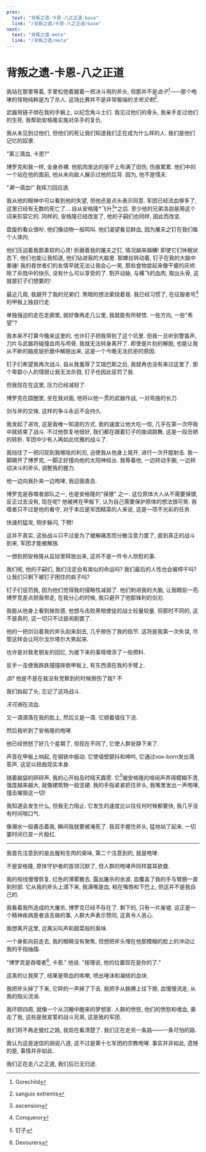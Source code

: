 ```yaml
---
prev:
  text: "背叛之遗-卡恩-八之正道-base"
  link: "/背叛之遗/卡恩-八之正道/base"
next:
  text: "背叛之遗-meta"
  link: "/背叛之遗/meta"
---
```


# 背叛之遗-卡恩-八之正道

我站在那里等着, 手里松弛着握着一把决斗用的斧头, 但那并不是*血子[^1]*——那个咆哮的怪物纯粹是为了杀人. 这场比赛并不是非常极端的*生死交割[^2]*.

武器用链子绑在我的手腕上, 以纪念角斗士们. 我见过他们的骨头, 我亲手走过他们的生死. 我帮助安格隆实施对杀手的复仇.

我从未见到过他们, 但他们的死让我们知道我们正在成为什么样的人. 我们是他们记忆的奴隶.

"第三滴血, 卡恩?"

博罗克和我一样, 全身赤裸. 他肌肉发达的驱干上布满了旧伤, 伤痕累累. 他们中的一个站在他的面前, 他从未向敌人展示过他的后背. 因为, 他不是懦夫.

"*第一*滴血!" 我挥刀回应道.

我从他的眼神中可以看到他的失望, 但他还是点头表示同意. 军团已经流血够多了, 这里已经有无数的死亡了....自从安格隆*飞升[^3]*之后. 至少他的兄弟洛迦是用这个词来形容它的. 同样的, 安格隆已经改变了, 他的子嗣们也同样, 因此而改变.

盘旋的看众很吵, 他们像动物一般鸣叫. 他们渴望看见鲜血, 因为屠夫之钉在我们每个人体内.

他们压迫着我那柔软的心灵! 折磨着我的屠夫之钉, 情况越来越糟! 即使它们休眠状态下, 他们也能让我知道, 他们钻进我的大脑里. 那螺丝转动着, 钉子在我的大脑中重锤! 我的吞世者们的友情早就无法让我会心一笑, 那些食物尝起来像干瘪的灰烬. 除了杀戮中的快乐, 没有什么可以享受的了. 割开动脉, 与横飞的血肉, 取出头骨, 这就是钉子们想要的!

最近几周, 我避开了我的兄弟们. 黑暗的想法萦绕着我. 我已经习惯了, 在征服者号[^4]的甲板上独自行走.

单独强迫的走在走廊里, 就好像再走几公里, 我就能有所顿悟. 一些方向, 一些"希望"?

我本来不打算今晚来这里的, 也许钉子把我带到了这个坑里. 但我一旦听到警笛声, 刀片与武器将碰撞血肉与颅骨, 我就无法转身离开了. 即使是片刻的解脱, 也能让我从不断的脑皮层折磨中解脱出来, 这是一个今晚无法抗拒的原因.

钉子们希望我再次战斗, 自从我羞辱了艾瑞巴斯之后, 我就再也没有来过这里了. 那个卑鄙小人的懦弱让我无法杀戮, 钉子也因此惩罚了我.

但我现在在这里, 压力已经减轻了.

博罗克在圆圈里, 坐在我对面, 他将以他一贯的武器作战, 一对弯曲的长刀.

剑与斧的交锋, 这样的争斗永远不会持久.

我发起了进攻, 这是我唯一知道的方式. 我的速度让他大吃一惊, 几乎在第一次呼吸中就结束了战斗. 不过他恢复地很好, 我们都在跟着钉子的曲调跳舞, 这是一段丑陋的转折. 军团中少有人再如此优雅的战斗了.

我挡住了一把闪现到我喉咙的利刃, 迫使我从他身上晃开, 进行一次开膛射击. 我一脚踢开了博罗克, 一脚正好撞向他的太阳神经丛. 我等着他, 一边转动手腕, 一边转动决斗的斧头, 调整我的握力.

他一边向我扑来一边咆哮, 我迎面直击.

博罗克是吞噬者部队之一, 也是安格隆的"保镖" 之一. 这位原体大人从不需要保镖, 反正过去没有, 现在呢? 他被拷在甲板下, 认为自己需要保护原体的想法很可笑. 吞噬者只不过是他的看守, 对于本应是军团精英的人来说, 这是一项不光彩的任务.

快速的猛攻, 侧步躲闪, 下劈!

这并不真实, 这些战斗只不过是为了缓解痛苦而分散注意力罢了, 直到真正的战斗到来, 军团才能被解放.

一想到把安格隆从监狱里释放出来, 这并不是一件令人欣慰的事.

我们呢, 他的子嗣们, 我们注定会有类似的命运吗? 我们最后的人性也会被榨干吗? 让我们只剩下被钉子困住的疯子吗?

钉子们惩罚我, 因为他们觉得我的侵略性减弱了. 他们刺进我的大脑, 让我眼前一亮. 博罗克差点把我带走, 在我分心的时候, 我只避开了他那锋利的剑刃.

我能从他身上看到挫败感, 他想与击败黑暗使徒的战士较量较量. 但那时不同的, 这不是真的, 这一切只不过是闹剧罢了.

他的一把剑沿着我的斧头刮来刮去, 几乎擦伤了我的指节. 这将是我第一次失误, 尽管这样会让阿尔戈尔塔尔大笑起来.

也许是对我老朋友的回忆, 为接下来的事情增添了一些燃料.

反手一击使我跌跌撞撞摔倒甲板上, 有东西滴在我的手臂上.

*血*? 他是不是在我没有觉察到的时候擦伤了我? 不

我们抬起了头, 忘记了这场战斗.

*天花板*在流血.

又一滴滴落在我的脸上, 然后又是一滴. 它顺着墙往下流.

然后我听到了安格隆的咆哮.

他已经愤怒了好几个星期了, 但现在不同了, 它使人群安静下来了.

声音在甲板上响起, 在钢铁中振动. 它使墙壁颤抖和呻吟, 它通过vox-born发出滴答声, 这足以扭曲现实本身.

随着脑袋的砰砰声, 我的心开始及时晴天霹雳. 它[^5]被安格隆的喧闹声弄得模糊不清, 强度越来越大, 就像建筑物一般坚硬. 我的手指紧紧抓住斧头, 我嘴里发出一声咆哮, 撞击摧毁这一切!

我知道会发生什么, 但我无力阻止. 它发生的速度比以往任何时候都要快, 我几乎没有时间喘口气.

像潮水一般袭击着我, 瞬间我就要被淹死了. 我双手握住斧头, 猛地站了起来, 一切霎时间已变一片殷红.

--------

我首先注意到的是血腥和生肉的臭味, 第二个注意到的, 就是咆哮.

不是安格隆, 原体守护者的首领沉默了, 但人群的咆哮声同样震耳欲聋.

我的视线慢慢恢复, 红色的薄雾散去, 露出屠杀的余波. 血覆盖了我的手与臂膀一直到肘部. 它从我的斧头上滴下来, 我满嘴是血, 粘在嘴唇和下巴上, 但这并不是我自己的.

我看着我所造成的大屠杀, 博罗克已经不存在了. 剩下的, 只有一片废墟. 这正是一个精神疾病患者该去做的事, 人群大声表示赞同, 这真令人恶心.

我想离开这里, 远离尖叫声和甜菜般的臭味.

一个身影向前走去, 我的眼睛没有聚焦, 但想把斧头埋在他那模糊的脸上的冲动让我的手指抽搐.

"博罗克是吞噬者[^6], 卡恩." 他说. "按理说, 他的位置现在是你的了."

这真的让我笑了, 结果是带血的咳嗽, 喷出唾沫和凝结的血块.

我把斧头掉了下来, 它砰的一声掉了下去. 我把手从胳膊上往下擦, 血慢慢流走, 从我的指尖流淌.

我环顾四周, 就像一个从沉睡中醒来的梦想家. 人群的愤怒, 他们的愤怒和嗜血, 袭击了我, 这些是我宣誓的战斗兄弟, 这是我的军团.

我们将不再走猩红之路, 我现在看清楚了. 我们正在走另一条路——一条可怕的路.

我认为这是迷信的胡说八道, 这不过是第十七军团的宗教咆哮. 事实并非如此, 遗憾的是, 事情并非如此.

我们正在走八之正道, 我们后已无归途.

[^1]: Gorechild

[^2]: sanguis extremis

[^3]: ascension

[^4]: Conqueror

[^5]: 钉子

[^6]: Devourers

